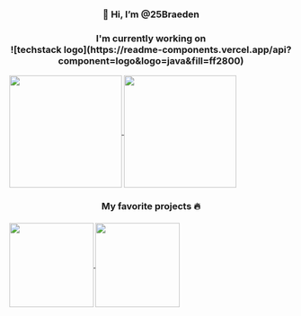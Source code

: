 <h3 align="Center">👋 Hi, I’m @25Braeden<h3>
<p align="Center">I'm currently working on<br>
![techstack logo](https://readme-components.vercel.app/api?component=logo&logo=java&fill=ff2800)
  
  <p>
<a href="https://github.com/anuraghazra/github-readme-stats">
  <img height=200 align="center" src="https://github-readme-stats.vercel.app/api?username=25Braeden&theme=shadow_blue&card_width=400" />
</a>
<a href="https://github.com/anuraghazra/convoychat">
  <img height=200 align="center" src="https://github-readme-stats.vercel.app/api/top-langs?username=25Braeden&layout=compact&theme=shadow_blue&hide=tex,html&card_width=346.8" />
</a>
<br>
<h3 align="Center">My favorite projects 🔥<h4>
<a href="https://github.com/25Braeden/AdventOfCode2023">
  <img height=150 align="center" src="https://github-readme-stats.vercel.app/api/pin/?username=25Braeden&repo=AdventOfCode2023&theme=shadow_blue&card_width=320" />
</a>
<a href="https://gist.github.com/25Braeden/87cf0fef13b22c1868c4946586b71d43">
  <img height=150 align="center" src="https://github-readme-stats.vercel.app/api/gist?id=87cf0fef13b22c1868c4946586b71d43&theme=shadow_blue&card_width=320" />
</a>
